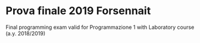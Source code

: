 # Prova finale 2019 Forsennait
Final programming exam valid for Programmazione 1 with Laboratory course (a.y. 2018/2019)
